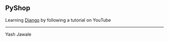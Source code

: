 ## PyShop

Learning [Django](https://djangoproject.com/) by following a tutorial on YouTube

---
Yash Jawale
